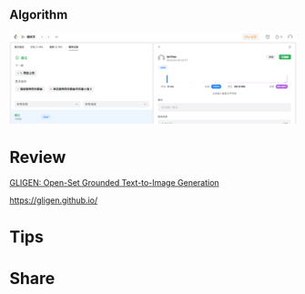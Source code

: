 ## Algorithm

![ianxiao-2023-05-28-lc.png](../../images/temp/ianxiao-2023-05-28-lc.png)


# Review

[GLIGEN: Open-Set Grounded Text-to-Image Generation](https://arxiv.org/pdf/2301.07093.pdf)

https://gligen.github.io/

# Tips


# Share